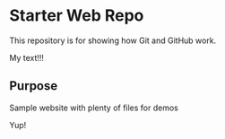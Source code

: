 # Starter Web Repo

This repository is for showing how Git and GitHub work.

My text!!!

## Purpose

Sample website with plenty of files for demos

Yup!